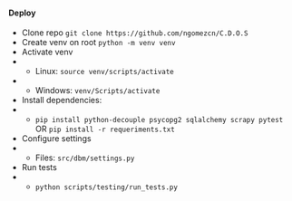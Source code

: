 #### Deploy
- Clone repo ```git clone https://github.com/ngomezcn/C.D.O.S```
- Create venv on root ```python -m venv venv```
- Activate venv
- - Linux: ```source venv/scripts/activate```
- - Windows: ```venv/Scripts/activate```
- Install dependencies: 
- - ```pip install python-decouple psycopg2 sqlalchemy scrapy pytest``` OR ```pip install -r requeriments.txt```
- Configure settings
- - Files: ```src/dbm/settings.py```
- Run tests 
- - ```python scripts/testing/run_tests.py```
